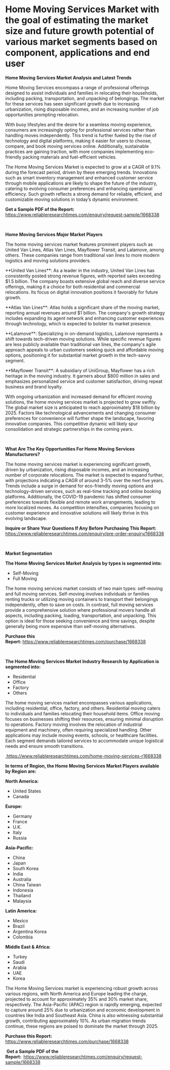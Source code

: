 <p><h1>Home Moving Services Market with the goal of estimating the market size and future growth potential of various market segments based on component, applications and end user</h1></p><p><strong>Home Moving Services Market Analysis and Latest Trends</strong></p>
<p><p>Home Moving Services encompass a range of professional offerings designed to assist individuals and families in relocating their households, including packing, transportation, and unpacking of belongings. The market for these services has seen significant growth due to increasing urbanization, rising disposable incomes, and an increasing number of job opportunities prompting relocation. </p><p>With busy lifestyles and the desire for a seamless moving experience, consumers are increasingly opting for professional services rather than handling moves independently. This trend is further fueled by the rise of technology and digital platforms, making it easier for users to choose, compare, and book moving services online. Additionally, sustainable practices are gaining traction, with more companies implementing eco-friendly packing materials and fuel-efficient vehicles.</p><p>The Home Moving Services Market is expected to grow at a CAGR of 9.1% during the forecast period, driven by these emerging trends. Innovations such as smart inventory management and enhanced customer service through mobile applications are likely to shape the future of the industry, catering to evolving consumer preferences and enhancing operational efficiency. Such growth reflects a strong demand for reliable, efficient, and customizable moving solutions in today’s dynamic environment.</p></p>
<p><strong>Get a Sample PDF of the Report:&nbsp;</strong> <a href="https://www.reliableresearchtimes.com/enquiry/request-sample/1668338?utm_campaign=3647&utm_medium=2&utm_source=Github&utm_content=ia&utm_term=17042025&utm_id=home-moving-services">https://www.reliableresearchtimes.com/enquiry/request-sample/1668338</a></p>
<p>&nbsp;</p>
<p><strong>Home Moving Services Major Market Players</strong></p>
<p><p>The home moving services market features prominent players such as United Van Lines, Atlas Van Lines, Mayflower Transit, and Lalamove, among others. These companies range from traditional van lines to more modern logistics and moving solutions providers.</p><p>**United Van Lines**: As a leader in the industry, United Van Lines has consistently posted strong revenue figures, with reported sales exceeding $1.5 billion. The company boasts extensive global reach and diverse service offerings, making it a choice for both residential and commercial relocations. Its focus on digital innovation positions it favorably for future growth.</p><p>**Atlas Van Lines**: Atlas holds a significant share of the moving market, reporting annual revenues around $1 billion. The company's growth strategy includes expanding its agent network and enhancing customer experiences through technology, which is expected to bolster its market presence.</p><p>**Lalamove**: Specializing in on-demand logistics, Lalamove represents a shift towards tech-driven moving solutions. While specific revenue figures are less publicly available than traditional van lines, the company's agile approach appeals to urban customers seeking quick and affordable moving options, positioning it for substantial market growth in the tech-savvy segment.</p><p>**Mayflower Transit**: A subsidiary of UniGroup, Mayflower has a rich heritage in the moving industry. It garners about $800 million in sales and emphasizes personalized service and customer satisfaction, driving repeat business and brand loyalty. </p><p>With ongoing urbanization and increased demand for efficient moving solutions, the home moving services market is projected to grow swiftly. The global market size is anticipated to reach approximately $18 billion by 2025. Factors like technological advancements and changing consumer preferences for convenience will further shape the landscape, favoring innovative companies. This competitive dynamic will likely spur consolidation and strategic partnerships in the coming years.</p></p>
<p>&nbsp;</p>
<p><strong>What Are The Key Opportunities For Home Moving Services Manufacturers?</strong></p>
<p><p>The home moving services market is experiencing significant growth, driven by urbanization, rising disposable incomes, and an increasing number of corporate relocations. The market is expected to expand further, with projections indicating a CAGR of around 3-5% over the next five years. Trends include a surge in demand for eco-friendly moving options and technology-driven services, such as real-time tracking and online booking platforms. Additionally, the COVID-19 pandemic has shifted consumer preferences towards flexible and remote work arrangements, leading to more localized moves. As competition intensifies, companies focusing on customer experience and innovative solutions will likely thrive in this evolving landscape.</p></p>
<p><strong>Inquire or Share Your Questions If Any Before Purchasing This Report:</strong> <a href="https://www.reliableresearchtimes.com/enquiry/pre-order-enquiry/1668338?utm_campaign=3647&utm_medium=2&utm_source=Github&utm_content=ia&utm_term=17042025&utm_id=home-moving-services">https://www.reliableresearchtimes.com/enquiry/pre-order-enquiry/1668338</a></p>
<p>&nbsp;</p>
<p><strong>Market Segmentation</strong></p>
<p><strong>The Home Moving Services Market Analysis by types is segmented into:</strong></p>
<p><ul><li>Self-Moving</li><li>Full Moving</li></ul></p>
<p><p>The home moving services market consists of two main types: self-moving and full moving services. Self-moving involves individuals or families renting trucks or utilizing moving containers to transport their belongings independently, often to save on costs. In contrast, full moving services provide a comprehensive solution where professional movers handle all aspects, including packing, loading, transportation, and unpacking. This option is ideal for those seeking convenience and time savings, despite generally being more expensive than self-moving alternatives.</p></p>
<p><strong>Purchase this Report:&nbsp;</strong><a href="https://www.reliableresearchtimes.com/purchase/1668338?utm_campaign=3647&utm_medium=2&utm_source=Github&utm_content=ia&utm_term=17042025&utm_id=home-moving-services">https://www.reliableresearchtimes.com/purchase/1668338</a></p>
<p>&nbsp;</p>
<p><strong>The Home Moving Services Market Industry Research by Application is segmented into:</strong></p>
<p><ul><li>Residential</li><li>Office</li><li>Factory</li><li>Others</li></ul></p>
<p><p>The home moving services market encompasses various applications, including residential, office, factory, and others. Residential moving caters to individuals and families relocating their household items. Office moving focuses on businesses shifting their resources, ensuring minimal disruption to operations. Factory moving involves the relocation of industrial equipment and machinery, often requiring specialized handling. Other applications may include moving events, schools, or healthcare facilities. Each segment demands tailored services to accommodate unique logistical needs and ensure smooth transitions.</p></p>
<p><a href="https://www.reliableresearchtimes.com/home-moving-services-r1668338?utm_campaign=3647&utm_medium=2&utm_source=Github&utm_content=ia&utm_term=17042025&utm_id=home-moving-services">&nbsp;https://www.reliableresearchtimes.com/home-moving-services-r1668338</a></p>
<p><strong>In terms of Region, the Home Moving Services Market Players available by Region are:</strong></p>
<p>
    <p> <strong> North America: </strong>
        <ul>
            <li>United States</li>
            <li>Canada</li>
        </ul>
        </p> 
    <p> <strong> Europe: </strong>
        <ul>
            <li>Germany</li>
            <li>France</li>
            <li>U.K.</li>
            <li>Italy</li>
            <li>Russia</li>
        </ul>
        </p> 
    <p> <strong> Asia-Pacific: </strong>
        <ul>
            <li>China</li>
            <li>Japan</li>
            <li>South Korea</li>
            <li>India</li>
            <li>Australia</li>
            <li>China Taiwan</li>
            <li>Indonesia</li>
            <li>Thailand</li>
            <li>Malaysia</li>
        </ul>
        </p> 
    <p> <strong> Latin America: </strong>
        <ul>
            <li>Mexico</li>
            <li>Brazil</li>
            <li>Argentina Korea</li>
            <li>Colombia</li>
        </ul>
        </p> 
    <p> <strong> Middle East & Africa: </strong>
        <ul>
            <li>Turkey</li>
            <li>Saudi</li>
            <li>Arabia</li>
            <li>UAE</li>
            <li>Korea</li>
        </ul>
    </p>
    </p>
<p><p>The Home Moving Services market is experiencing robust growth across various regions, with North America and Europe leading the charge, projected to account for approximately 35% and 30% market share, respectively. The Asia-Pacific (APAC) region is rapidly emerging, expected to capture around 25% due to urbanization and economic development in countries like India and Southeast Asia. China is also witnessing substantial growth, contributing approximately 10%. As urban migration trends continue, these regions are poised to dominate the market through 2025.</p></p>
<p><strong>Purchase this Report: </strong><a href="https://www.reliableresearchtimes.com/purchase/1668338?utm_campaign=3647&utm_medium=2&utm_source=Github&utm_content=ia&utm_term=17042025&utm_id=home-moving-services">https://www.reliableresearchtimes.com/purchase/1668338</a></p>
<p>&nbsp;<strong>Get a Sample PDF of the Report:&nbsp;&nbsp;</strong><a href="https://www.reliableresearchtimes.com/enquiry/request-sample/1668338?utm_campaign=3647&utm_medium=2&utm_source=Github&utm_content=ia&utm_term=17042025&utm_id=home-moving-services">https://www.reliableresearchtimes.com/enquiry/request-sample/1668338</a></p>
<p><strong></strong></p>
<p><p></p><p></p><p></p></p>